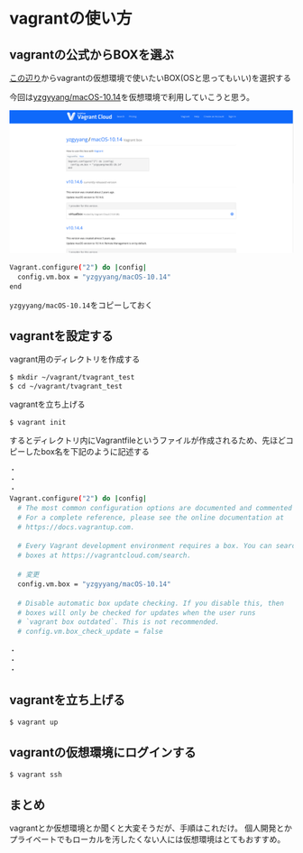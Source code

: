 # vagrantの使い方

## vagrantの公式からBOXを選ぶ

[この辺り](https://app.vagrantup.com/boxes/search?order=desc&page=1&provider=virtualbox&q=&sort=downloads&utf8=%E2%9C%93)からvagrantの仮想環境で使いたいBOX(OSと思ってもいい)を選択する

今回は[yzgyyang/macOS-10.14](https://app.vagrantup.com/yzgyyang/boxes/macOS-10.14)を仮想環境で利用していこうと思う。

![](2022-01-19-14-50-19.png)

```bash
Vagrant.configure("2") do |config|
  config.vm.box = "yzgyyang/macOS-10.14"
end
```

```yzgyyang/macOS-10.14```をコピーしておく
 
## vagrantを設定する
vagrant用のディレクトリを作成する

```
$ mkdir ~/vagrant/tvagrant_test
$ cd ~/vagrant/tvagrant_test
```

vagrantを立ち上げる
```
$ vagrant init
```

するとディレクトリ内にVagrantfileというファイルが作成されるため、先ほどコピーしたbox名を下記のように記述する

```bash
・
・
・
Vagrant.configure("2") do |config|
  # The most common configuration options are documented and commented below.
  # For a complete reference, please see the online documentation at
  # https://docs.vagrantup.com.

  # Every Vagrant development environment requires a box. You can search for
  # boxes at https://vagrantcloud.com/search.

  # 変更
  config.vm.box = "yzgyyang/macOS-10.14"

  # Disable automatic box update checking. If you disable this, then
  # boxes will only be checked for updates when the user runs
  # `vagrant box outdated`. This is not recommended.
  # config.vm.box_check_update = false

・
・
・
```

## vagrantを立ち上げる

```
$ vagrant up 
```

## vagrantの仮想環境にログインする

```
$ vagrant ssh
```

## まとめ
vagrantとか仮想環境とか聞くと大変そうだが、手順はこれだけ。
個人開発とかプライベートでもローカルを汚したくない人には仮想環境はとてもおすすめ。